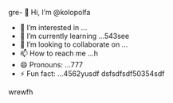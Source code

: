 gre- 👋 Hi, I’m @kolopolfa
- 👀 I’m interested in ...
- 🌱 I’m currently learning ...543see
- 💞️ I’m looking to collaborate on ...
- 📫 How to reach me ...h
- 😄 Pronouns: ...777
- ⚡ Fun fact: ...4562yusdf
dsfsdfsdf50354sdf
<!---bvfv15
kolopolfa/kolopolfa is a ✨ special ✨ repository bdsrwefecause its `README.md` (this file) appears on your GitHub profile.564552
You can click the Preview link to take a look at your changes.543hnjmmjjm
--->
wrewfh
